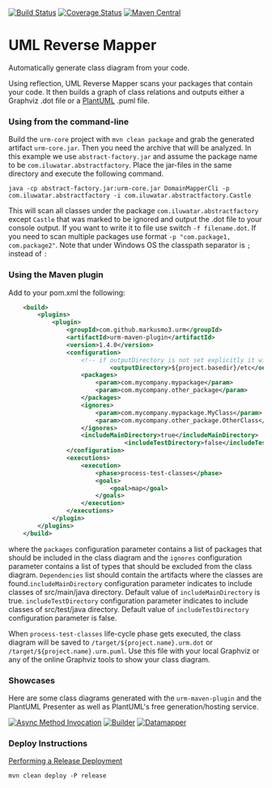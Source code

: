 [![Build Status](https://travis-ci.org/markusmo3/uml-reverse-mapper.svg?branch=master)](https://travis-ci.org/markusmo3/uml-reverse-mapper)
[![Coverage Status](https://coveralls.io/repos/github/markusmo3/uml-reverse-mapper/badge.svg)](https://coveralls.io/github/markusmo3/uml-reverse-mapper)
[![Maven Central](https://maven-badges.herokuapp.com/maven-central/com.github.markusmo3.urm/urm-maven-plugin/badge.svg)](https://maven-badges.herokuapp.com/maven-central/com.github.markusmo3.urm/urm-maven-plugin/)

UML Reverse Mapper
===========================

Automatically generate class diagram from your code.

Using reflection, UML Reverse Mapper scans your packages that contain your code. It then builds a graph of class relations and outputs either a Graphviz .dot file or a [PlantUML](http://www.plantuml.com/) .puml file.

### Using from the command-line

Build the `urm-core` project with `mvn clean package` and grab the generated artifact `urm-core.jar`. Then you need the archive that will be analyzed. In this example we use `abstract-factory.jar` and assume the package name to be `com.iluwatar.abstractfactory`. Place the jar-files in the same directory and execute the following command.

    java -cp abstract-factory.jar:urm-core.jar DomainMapperCli -p com.iluwatar.abstractfactory -i com.iluwatar.abstractfactory.Castle

This will scan all classes under the package `com.iluwatar.abstractfactory` except `Castle` that was marked to be ignored and output the .dot file to your console output. If you want to write it to file use switch `-f filename.dot`. If you need to scan multiple packages use format `-p "com.package1, com.package2"`. Note that under Windows OS the classpath separator is `;` instead of `:`

### Using the Maven plugin

Add to your pom.xml the following:
```xml
	<build>
		<plugins>
			<plugin>
				<groupId>com.github.markusmo3.urm</groupId>
				<artifactId>urm-maven-plugin</artifactId>
				<version>1.4.0</version>
				<configuration>
				    <!-- if outputDirectory is not set explicitly it will default to your build dir -->
                   			<outputDirectory>${project.basedir}/etc</outputDirectory>
					<packages>
						<param>com.mycompany.mypackage</param>
						<param>com.mycompany.other_package</param>
					</packages>
					<ignores>
						<param>com.mycompany.mypackage.MyClass</param>
						<param>com.mycompany.other_package.OtherClass</param>
					</ignores>
					<includeMainDirectory>true</includeMainDirectory>
                    			<includeTestDirectory>false</includeTestDirectory>
				</configuration>
				<executions>
					<execution>
						<phase>process-test-classes</phase>
						<goals>
							<goal>map</goal>
						</goals>
					</execution>
				</executions>
			</plugin>
		</plugins>
	</build>
```

where the `packages` configuration parameter contains a list of packages that should be included in the class
diagram and the `ignores` configuration parameter contains a list of types that should be excluded from the class
diagram. `Dependencies` list should contain the artifacts where the classes are found.`includeMainDirectory` 
configuration parameter indicates to include classes of src/main/java directory. Default value of 
`includeMainDirectory` is true. `includeTestDirectory` configuration parameter indicates to
include classes of src/test/java directory. Default value of `includeTestDirectory` configuration parameter is false.

When `process-test-classes` life-cycle phase gets executed, the class diagram will be saved to
`/target/${project.name}.urm.dot` or `/target/${project.name}.urm.puml`. Use this file with your local
Graphviz or any of the online Graphviz tools to show your class diagram.

### Showcases

Here are some class diagrams generated with the `urm-maven-plugin` and the PlantUML Presenter as well as PlantUML's
free generation/hosting service.

[![Async Method Invocation](http://plantuml.com/plantuml/png/3SlB3G8n303HLg2090TkT6Ey5easjYD_5kYUdERmDFSXEFEWj7dh4SkVhHbywdj4prSw6Qe4ILHKRWnsfhC-Ml8iHXUPKs5OYsoZnmvzWTSaR-0_mS8KNOyov5A462erZUlQ_ny0)](https://github.com/markusmo3/uml-reverse-mapper/blob/master/examples/async-method-invocation.urm.puml)
[![Builder](http://plantuml.com/plantuml/png/3ShB4S8m34NHLg20M0jsTECuRuW7oTRear0-Njt5kSy-6kU1D7wS4Ufl8gjt-VGuSq-7jJa28qgRGbBjcoxpHIcy6IwOOvEg2bleiO9V5MKuxTdvW9KqARh-Fm00)](https://github.com/markusmo3/uml-reverse-mapper/blob/master/examples/builder.urm.puml)
[![Datamapper](http://plantuml.com/plantuml/png/BSkx3SCm34NHLPm1B1Rkl0qZFyH6H8dW9_7uKP7g5WVtSVNQya1QMyu8zPt8-5jULvpvJ8VLqGCzIXr2mlPEbx5HIbiD7vXZ5LQ5JVIOmSsY3Ku71_-jf4dH-Vm0)](https://github.com/markusmo3/uml-reverse-mapper/blob/master/examples/data-mapper.urm.puml)

### Deploy Instructions
[Performing a Release Deployment](http://central.sonatype.org/pages/apache-maven.html#performing-a-release-deployment)


```
mvn clean deploy -P release
```
